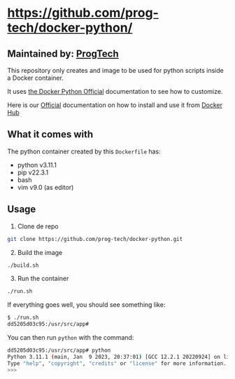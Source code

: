 # https://github.com/prog-tech/docker-python/

## Maintained by: [ProgTech](https://progtech.com.br)

This repository only creates and image to be used for python scripts inside a Docker container.

It uses [the Docker Python Official](https://hub.docker.com/_/python/) documentation to see how to customize.

Here is our [Official](https://hub.docker.com/r/progtechbr/progtech-docker-python) documentation on how to install and use it from [Docker Hub](https://hub.docker.com)

## What it comes with

The python container created by this `Dockerfile` has:

- python v3.11.1
- pip v22.3.1
- bash
- vim v9.0 (as editor)

## Usage

1. Clone de repo

```bash
git clone https://github.com/prog-tech/docker-python.git
```

2. Build the image
```bash
./build.sh
```

3. Run the container
```bash
./run.sh
```

If everything goes well, you should see something like:

```bash
$ ./run.sh 
dd5205d03c95:/usr/src/app# 
```

You can then run `python` with the command: 

```bash
dd5205d03c95:/usr/src/app# python
Python 3.11.1 (main, Jan  9 2023, 20:37:01) [GCC 12.2.1 20220924] on linux
Type "help", "copyright", "credits" or "license" for more information.
>>> 
```
